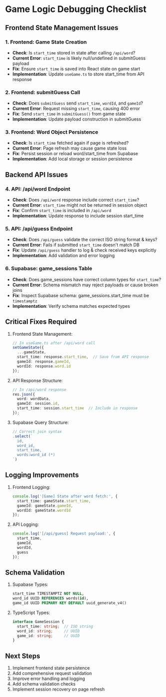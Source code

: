 # Game Logic Debugging Checklist

## Frontend State Management Issues

### 1. Frontend: Game State Creation
- **Check**: Is `start_time` stored in state after calling `/api/word`?
- **Current Error**: `start_time` is likely null/undefined in submitGuess payload
- **Fix**: Ensure `start_time` is saved into React state on game start
- **Implementation**: Update `useGame.ts` to store start_time from API response

### 2. Frontend: submitGuess Call
- **Check**: Does `submitGuess` send `start_time`, `wordId`, and `gameId`?
- **Current Error**: Request missing `start_time`, causing 400 error
- **Fix**: Send `start_time` in `submitGuess()` from game state
- **Implementation**: Update payload construction in submitGuess

### 3. Frontend: Word Object Persistence
- **Check**: Is `start_time` fetched again if page is refreshed?
- **Current Error**: Page refresh may cause game state loss
- **Fix**: Persist session or reload word/start_time from Supabase
- **Implementation**: Add local storage or session persistence

## Backend API Issues

### 4. API: /api/word Endpoint
- **Check**: Does `/api/word` response include correct `start_time`?
- **Current Error**: `start_time` might not be returned in session object
- **Fix**: Confirm `start_time` is included in `/api/word`
- **Implementation**: Update response to include session start_time

### 5. API: /api/guess Endpoint
- **Check**: Does `/api/guess` validate the correct ISO string format & keys?
- **Current Error**: Fails if submitted `start_time` doesn't match DB
- **Fix**: Update `/api/guess` handler to log & check received keys explicitly
- **Implementation**: Add validation and error logging

### 6. Supabase: game_sessions Table
- **Check**: Does game_sessions have correct column types for `start_time`?
- **Current Error**: Schema mismatch may reject payloads or cause broken joins
- **Fix**: Inspect Supabase schema: game_sessions.start_time must be `timestamptz`
- **Implementation**: Verify schema matches expected types

## Critical Fixes Required

1. Frontend State Management:
   ```typescript
   // In useGame.ts after /api/word call
   setGameState({
     ...gameState,
     start_time: response.start_time,  // Save from API response
     gameId: response.gameId,
     wordId: response.word.id
   });
   ```

2. API Response Structure:
   ```typescript
   // In /api/word response
   res.json({
     word: wordData,
     gameId: session.id,
     start_time: session.start_time  // Include in response
   });
   ```

3. Supabase Query Structure:
   ```typescript
   // Correct join syntax
   .select(`
     id,
     word_id,
     start_time,
     words:word_id (*)
   `)
   ```

## Logging Improvements

1. Frontend Logging:
   ```typescript
   console.log('[Game] State after word fetch:', {
     start_time: gameState.start_time,
     gameId: gameState.gameId,
     wordId: gameState.wordId
   });
   ```

2. API Logging:
   ```typescript
   console.log('[/api/guess] Request payload:', {
     start_time,
     gameId,
     wordId,
     guess
   });
   ```

## Schema Validation

1. Supabase Types:
   ```sql
   start_time TIMESTAMPTZ NOT NULL,
   word_id UUID REFERENCES words(id),
   game_id UUID PRIMARY KEY DEFAULT uuid_generate_v4()
   ```

2. TypeScript Types:
   ```typescript
   interface GameSession {
     start_time: string;  // ISO string
     word_id: string;     // UUID
     game_id: string;     // UUID
   }
   ```

## Next Steps

1. Implement frontend state persistence
2. Add comprehensive request validation
3. Improve error handling and logging
4. Add schema validation checks
5. Implement session recovery on page refresh 